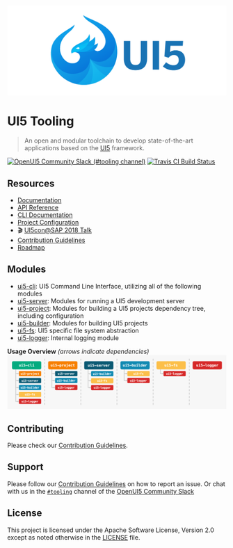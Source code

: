 ![UI5 logo](./docs/images/UI5_logo_wide.png)

# UI5 Tooling
> An open and modular toolchain to develop state-of-the-art applications based on the [UI5](https://ui5.sap.com) framework.

[![OpenUI5 Community Slack (#tooling channel)](https://img.shields.io/badge/slack-join-44cc11.svg)](https://ui5-slack-invite.cfapps.eu10.hana.ondemand.com/)
[![Travis CI Build Status](https://travis-ci.org/SAP/ui5-tooling.svg?branch=master)](https://travis-ci.org/SAP/ui5-tooling)

## Resources
- [Documentation](https://sap.github.io/ui5-tooling/)
- [API Reference](https://sap.github.io/ui5-tooling/api/)
- [CLI Documentation](https://github.com/SAP/ui5-cli#cli-usage)
- [Project Configuration](https://github.com/SAP/ui5-project/blob/master/docs/Configuration.md)
- 🎬 [UI5con@SAP 2018 Talk](https://www.youtube.com/watch?v=iQ07oe26y_k)
- [Contribution Guidelines](./CONTRIBUTING.md)
- [Roadmap](https://github.com/SAP/ui5-tooling/issues/101)

## Modules
- [ui5-cli](https://github.com/SAP/ui5-cli): UI5 Command Line Interface, utilizing all of the following modules
- [ui5-server](https://github.com/SAP/ui5-server): Modules for running a UI5 development server
- [ui5-project](https://github.com/SAP/ui5-project): Modules for building a UI5 projects dependency tree, including configuration
- [ui5-builder](https://github.com/SAP/ui5-builder): Modules for building UI5 projects
- [ui5-fs](https://github.com/SAP/ui5-fs): UI5 specific file system abstraction
- [ui5-logger](https://github.com/SAP/ui5-logger): Internal logging module

**Usage Overview** *(arrows indicate dependencies)*
![Module Overview](./docs/images/Module_overview.png)

## Contributing
Please check our [Contribution Guidelines](https://github.com/SAP/ui5-tooling/blob/master/CONTRIBUTING.md).

## Support
Please follow our [Contribution Guidelines](https://github.com/SAP/ui5-tooling/blob/master/CONTRIBUTING.md#report-an-issue) on how to report an issue. Or chat with us in the [`#tooling`](https://openui5.slack.com/archives/C0A7QFN6B) channel of the [OpenUI5 Community Slack](https://ui5-slack-invite.cfapps.eu10.hana.ondemand.com/)

## License
This project is licensed under the Apache Software License, Version 2.0 except as noted otherwise in the [LICENSE](https://github.com/SAP/ui5-tooling/blob/master/LICENSE.txt) file.
